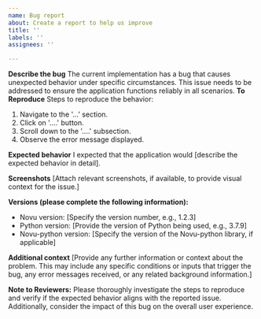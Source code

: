 ```yaml
---
name: Bug report
about: Create a report to help us improve
title: ''
labels: ''
assignees: ''

---
```


**Describe the bug**
The current implementation has a bug that causes unexpected behavior under specific circumstances. This issue needs to be addressed to ensure the application functions reliably in all scenarios.
**To Reproduce**
Steps to reproduce the behavior:
1. Navigate to the '...' section.
2. Click on '....' button.
3. Scroll down to the '....' subsection.
4. Observe the error message displayed.

**Expected behavior**
I expected that the application would [describe the expected behavior in detail].

**Screenshots**
[Attach relevant screenshots, if available, to provide visual context for the issue.]

**Versions (please complete the following information):**
 - Novu version: [Specify the version number, e.g., 1.2.3]
 - Python version: [Provide the version of Python being used, e.g., 3.7.9]
 - Novu-python version: [Specify the version of the Novu-python library, if applicable]

**Additional context**
[Provide any further information or context about the problem. This may include any specific conditions or inputs that trigger the bug, any error messages received, or any related background information.]

**Note to Reviewers:**
Please thoroughly investigate the steps to reproduce and verify if the expected behavior aligns with the reported issue. Additionally, consider the impact of this bug on the overall user experience.
